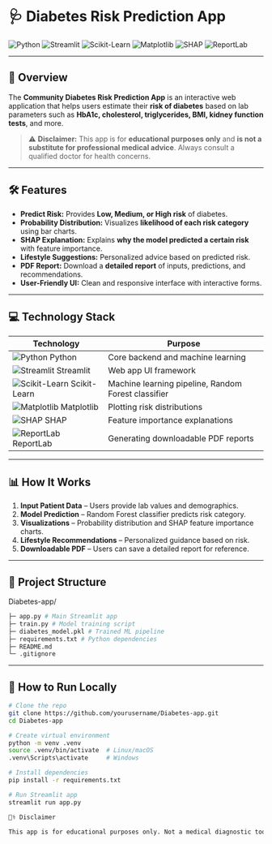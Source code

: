 # 🩺 Diabetes Risk Prediction App

![Python](https://img.shields.io/badge/Python-3776AB?style=for-the-badge&logo=python&logoColor=white)
![Streamlit](https://img.shields.io/badge/Streamlit-FF4B4B?style=for-the-badge&logo=streamlit&logoColor=white)
![Scikit-Learn](https://img.shields.io/badge/scikit--learn-F7931E?style=for-the-badge&logo=scikitlearn&logoColor=white)
![Matplotlib](https://img.shields.io/badge/Matplotlib-11557C?style=for-the-badge&logo=matplotlib&logoColor=white)
![SHAP](https://img.shields.io/badge/SHAP-23B6E2?style=for-the-badge&logoColor=white)
![ReportLab](https://img.shields.io/badge/ReportLab-ED1C24?style=for-the-badge&logoColor=white)

---

## 📌 Overview

The **Community Diabetes Risk Prediction App** is an interactive web application that helps users estimate their **risk of diabetes** based on lab parameters such as **HbA1c, cholesterol, triglycerides, BMI, kidney function tests**, and more.  

> ⚠️ **Disclaimer:** This app is for **educational purposes only** and **is not a substitute for professional medical advice**. Always consult a qualified doctor for health concerns.

---

## 🛠 Features

- **Predict Risk:** Provides **Low, Medium, or High risk** of diabetes.
- **Probability Distribution:** Visualizes **likelihood of each risk category** using bar charts.
- **SHAP Explanation:** Explains **why the model predicted a certain risk** with feature importance.
- **Lifestyle Suggestions:** Personalized advice based on predicted risk.
- **PDF Report:** Download a **detailed report** of inputs, predictions, and recommendations.
- **User-Friendly UI:** Clean and responsive interface with interactive forms.

---

## 💻 Technology Stack

| Technology | Purpose |
|------------|---------|
| ![Python](https://img.shields.io/badge/Python-3776AB?style=flat&logo=python&logoColor=white) Python | Core backend and machine learning |
| ![Streamlit](https://img.shields.io/badge/Streamlit-FF4B4B?style=flat&logo=streamlit&logoColor=white) Streamlit | Web app UI framework |
| ![Scikit-Learn](https://img.shields.io/badge/scikit--learn-F7931E?style=flat&logo=scikitlearn&logoColor=white) Scikit-Learn | Machine learning pipeline, Random Forest classifier |
| ![Matplotlib](https://img.shields.io/badge/Matplotlib-11557C?style=flat&logo=matplotlib&logoColor=white) Matplotlib | Plotting risk distributions |
| ![SHAP](https://img.shields.io/badge/SHAP-23B6E2?style=flat&logoColor=white) SHAP | Feature importance explanations |
| ![ReportLab](https://img.shields.io/badge/ReportLab-ED1C24?style=flat&logoColor=white) ReportLab | Generating downloadable PDF reports |

---

## 📊 How It Works

1. **Input Patient Data** – Users provide lab values and demographics.  
2. **Model Prediction** – Random Forest classifier predicts risk category.  
3. **Visualizations** – Probability distribution and SHAP feature importance charts.  
4. **Lifestyle Recommendations** – Personalized guidance based on risk.  
5. **Downloadable PDF** – Users can save a detailed report for reference.  

---

## 📂 Project Structure
Diabetes-app/
```bash
├─ app.py # Main Streamlit app
├─ train.py # Model training script
├─ diabetes_model.pkl # Trained ML pipeline
├─ requirements.txt # Python dependencies
├─ README.md
└─ .gitignore
```


---

## 🚀 How to Run Locally

```bash
# Clone the repo
git clone https://github.com/yourusername/Diabetes-app.git
cd Diabetes-app

# Create virtual environment
python -m venv .venv
source .venv/bin/activate  # Linux/macOS
.venv\Scripts\activate     # Windows

# Install dependencies
pip install -r requirements.txt

# Run Streamlit app
streamlit run app.py

👨‍⚕️ Disclaimer

This app is for educational purposes only. Not a medical diagnostic tool. Always consult a healthcare professional for any medical concerns.
